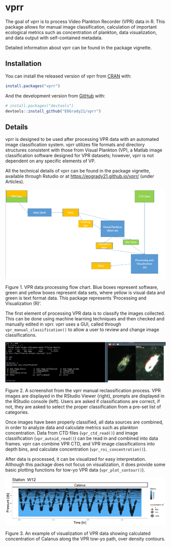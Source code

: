 
# vprr

<!-- badges: start -->
<!-- badges: end -->

The goal of vprr is to process Video Plankton Recorder (VPR) data in R.
This package allows for manual image classification, calculation of
important ecological metrics such as concentration of plankton, data
visualization, and data output with self-contained metadata.

Detailed information about vprr can be found in the package vignette.

## Installation

You can install the released version of vprr from
[CRAN](https://CRAN.R-project.org) with:

``` r
install.packages("vprr")
```

And the development version from [GitHub](https://github.com/) with:

``` r
# install.packages("devtools")
devtools::install_github("EOGrady21/vprr")
```

## Details

vprr is designed to be used after processing VPR data with an automated
image classification system. vprr utilizes file formats and directory
structures consistent with those from Visual Plankton (VP), a Matlab
image classification software designed for VPR datasets; however, vprr
is not dependent on any specific elements of VP.

All the technical details of vprr can be found in the package vignette,
available through Rstudio or at <https://eogrady21.github.io/vprr/>
(under Articles).

![](vignettes/vp_flowchart.PNG)

Figure 1. VPR data processing flow chart. Blue boxes represent software,
green and yellow boxes represent data sets, where yellow is visual data
and green is text format data. This package represents ‘Processing and
Visualization (R)’.

The first element of processing VPR data is to classify the images
collected. This can be done using machine learning techniques and then
checked and manually edited in vprr. vprr uses a GUI, called through
`vpr_manual_classification()` to allow a user to review and change image
classifications.

![](vignettes/clf_check_3.png)

Figure 2. A screenshot from the vprr manual reclassification process.
VPR images are displayed in the RStudio Viewer (right), prompts are
displayed in the RStudio console (left). Users are asked if
classifications are correct, if not, they are asked to select the proper
classification from a pre-set list of categories.

Once images have been properly classified, all data sources are
combined, in order to analyze data and calculate metrics such as
plankton concentration. Data from CTD files (`vpr_ctd_read()`) and image
classification (`vpr_autoid_read()`) can be read in and combined into
data frames. vprr can combine VPR CTD, and VPR image classifications
into depth bins, and calculate concentration
(`vpr_roi_concentration()`).

After data is processed, it can be visualized for easy interpretation.
Although this package does not focus on visualization, it does provide
some basic plotting functions for tow-yo VPR data
(`vpr_plot_contour()`).

![](vignettes/conPlot_cal_dens.png)

Figure 3. An example of visualization of VPR data showing calculated
concentration of Calanus along the VPR tow-yo path, over density
contours.
